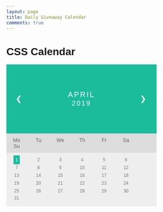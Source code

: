 ```yaml
---
layout: page
title: Daily Giveaway Calendar
comments: true
---
```


<style>
* {box-sizing: border-box;}
ul {list-style-type: none;}
body {font-family: Verdana, sans-serif;}

.month {
  padding: 70px 25px;
  width: 100%;
  background: #1abc9c;
  text-align: center;
}

.month ul {
  margin: 0;
  padding: 0;
}

.month ul li {
  color: white;
  font-size: 20px;
  text-transform: uppercase;
  letter-spacing: 3px;
}

.month .prev {
  float: left;
  padding-top: 10px;
}

.month .next {
  float: right;
  padding-top: 10px;
}

.weekdays {
  margin: 0;
  padding: 10px 0;
  background-color: #ddd;
}

.weekdays li {
  display: inline-block;
  width: 13.6%;
  color: #666;
  text-align: center;
}

.days {
  padding: 10px 0;
  background: #eee;
  margin: 0;
}

.days li {
  list-style-type: none;
  display: inline-block;
  width: 13.6%;
  text-align: center;
  margin-bottom: 5px;
  font-size:12px;
  color: #777;
}

.days li .active {
  padding: 5px;
  background: #1abc9c;
  color: white !important
}

/* Add media queries for smaller screens */
@media screen and (max-width:720px) {
  .weekdays li, .days li {width: 13.1%;}
}

@media screen and (max-width: 420px) {
  .weekdays li, .days li {width: 12.5%;}
  .days li .active {padding: 2px;}
}

@media screen and (max-width: 290px) {
  .weekdays li, .days li {width: 12.2%;}
}
</style>
</head>
<body>

<h1>CSS Calendar</h1>

<div class="month">      
  <ul>
    <li class="prev">&#10094;</li>
    <li class="next">&#10095;</li>
    <li>
      April<br>
      <span style="font-size:18px">2019</span>
    </li>
  </ul>
</div>

<ul class="weekdays">
  <li>Mo</li>
  <li>Tu</li>
  <li>We</li>
  <li>Th</li>
  <li>Fr</li>
  <li>Sa</li>
  <li>Su</li>
</ul>

<ul class="days">  
  <li><span class="active">1</span></li>
  <li>2</li>
  <li>3</li>
  <li>4</li>
  <li>5</li>
  <li>6</li>
  <li>7</li>
  <li>8</li>
  <li>9</li>
  <li>10</li>
  <li>11</li>
  <li>12</li>
  <li>13</li>
  <li>14</li>
  <li>15</li>
  <li>16</li>
  <li>17</li>
  <li>18</li>
  <li>19</li>
  <li>20</li>
  <li>21</li>
  <li>22</li>
  <li>23</li>
  <li>24</li>
  <li>25</li>
  <li>26</li>
  <li>27</li>
  <li>28</li>
  <li>29</li>
  <li>30</li>
  <li>31</li>
</ul>

</body>
</html>
